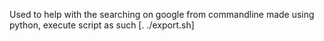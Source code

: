 Used to help with the searching on google from commandline made using python, 
execute script as such [. ./export.sh]
